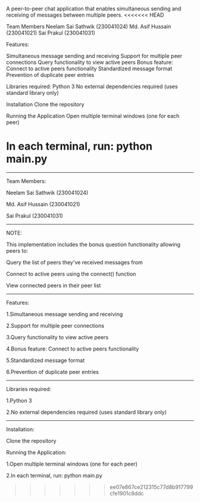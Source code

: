 A peer-to-peer chat application that enables simultaneous sending and receiving of messages between multiple peers.
<<<<<<< HEAD

Team Members
Neelam Sai Sathwik (230041024)
Md. Asif Hussain (230041021)
Sai Prakul (230041031)

Features:

Simultaneous message sending and receiving
Support for multiple peer connections
Query functionality to view active peers
Bonus feature: Connect to active peers functionality
Standardized message format
Prevention of duplicate peer entries

Libraries required:
Python 3
No external dependencies required (uses standard library only)

Installation
Clone the repository

Running the Application
Open multiple terminal windows (one for each peer)

In each terminal, run: python main.py
=======
------------------------------------------------------------------------------------------------------------------------------
Team Members:

Neelam Sai Sathwik (230041024)

Md. Asif Hussain (230041021)

Sai Prakul (230041031)

------------------------------------------------------------------------------------------------------------------------------

NOTE:

This implementation includes the bonus question functionality allowing peers to:

Query the list of peers they've received messages from

Connect to active peers using the connect() function

View connected peers in their peer list

------------------------------------------------------------------------------------------------------------------------------

Features:

1.Simultaneous message sending and receiving

2.Support for multiple peer connections

3.Query functionality to view active peers

4.Bonus feature: Connect to active peers functionality

5.Standardized message format

6.Prevention of duplicate peer entries

------------------------------------------------------------------------------------------------------------------------------

Libraries required:

1.Python 3

2.No external dependencies required (uses standard library only)

------------------------------------------------------------------------------------------------------------------------------

Installation:

Clone the repository

Running the Application:

1.Open multiple terminal windows (one for each peer)

2.In each terminal, run:   python main.py


>>>>>>> ee07e867ce212315c77d8b917799cfe1901c8ddc
